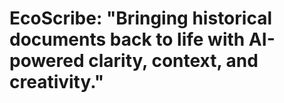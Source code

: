 # EcoScribe: "Bringing historical documents back to life with AI-powered clarity, context, and creativity."
